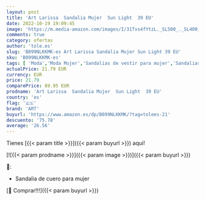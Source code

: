 ```yaml
---
layout: post
title: 'Art Larissa  Sandalia Mujer  Sun Light  39 EU'
date: 2022-10-19 19:09:45
image: 'https://m.media-amazon.com/images/I/31Tvs4fYtzL._SL500_._SL400_.jpg'
comments: true
category: ofertas
author: 'tole.es'
slug: 'B099NLKKMK-es Art Larissa Sandalia Mujer Sun Light 39 EU'
sku: 'B099NLKKMK-es'
tags: [ 'Moda','Moda Mujer','Sandalias de vestir para mujer','Sandalias y palas de mujer','Zapatos para mujer','art','sandalia','🇪🇸', ]
actualPrice: 21.79 EUR
currency: EUR
price: 21.79
comparePrice: 89.95 EUR
prodname: 'Art Larissa  Sandalia Mujer  Sun Light  39 EU'
country: 'es'
flag: '🇪🇸'
brand: 'ART'
buyurl: 'https://www.amazon.es/dp/B099NLKKMK/?tag=tolees-21'
descuento: '75.78'
average: '26.56'
---
```


Tienes [{{< param title >}}]({{< param buyurl >}}) aqui!

[![{{< param prodname >}}]({{< param image >}})]({{< param buyurl >}})

🔎:

- Sandalia de cuero para mujer

[🛒 Comprar!!!]({{< param buyurl >}})
